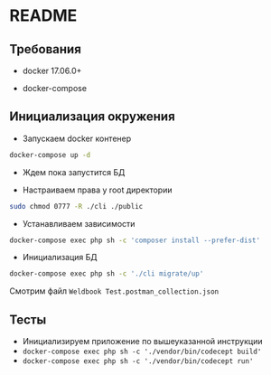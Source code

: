 # README

## Требования

* docker 17.06.0+

* docker-compose

## Инициализация окружения 

* Запускаем docker контенер
```bash
docker-compose up -d
```

* Ждем пока запустится БД

* Настраиваем права у root директории

```bash
sudo chmod 0777 -R ./cli ./public
```

* Устанавливаем зависимости

```bash
docker-compose exec php sh -c 'composer install --prefer-dist'
```

* Инициализация БД

```bash
docker-compose exec php sh -c './cli migrate/up'
```

Смотрим файл `Weldbook Test.postman_collection.json`

## Тесты

 - Инициализируем приложение по вышеуказанной инструкции
 - `docker-compose exec php sh -c './vendor/bin/codecept build'`
 - `docker-compose exec php sh -c './vendor/bin/codecept run'`